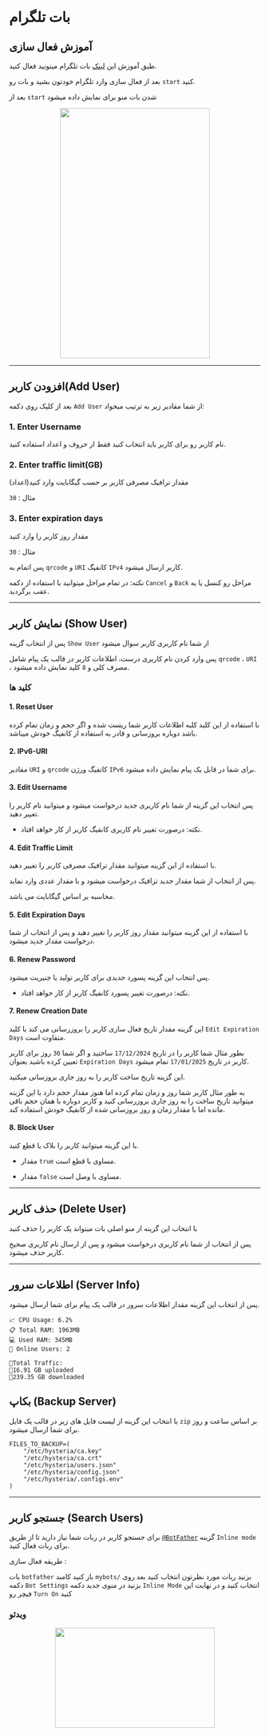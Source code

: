 # بات تلگرام

## آموزش فعال سازی

طبق آموزش این [لینک](https://returnfi.github.io/Hys2-docs/menu/advance-menu/#5-telegram-bot) بات تلگرام میتونید فعال کنید.

بعد از فعال سازی وارد تلگرام خودتون بشید و بات رو `start` کنید.

بعد از `start` شدن بات منو برای نمایش داده میشود

<p align="center">

<img src="https://github.com/user-attachments/assets/6dc5fc29-0dbb-4729-9757-dca4388c0404" width="300" height="500">
</p>

----

## افزودن کاربر(Add User)

بعد از کلیک روی دکمه `Add User` از شما مقادیر زیر به ترتیب میخواد:

### 1. Enter Username 

نام کاربر رو برای کاربر باید انتخاب کنید فقط از حروف و اعداد استفاده کنید.

### 2. Enter traffic limit(GB)

مقدار ترافیک مصرفی کاربر بر حسب گیگابایت وارد کنید(اعداد)

مثال : `30`

### 3. Enter expiration days

مقدار روز کاربر را وارد کنید 

مثال : `30`


پس اتمام به `qrcode` و `URI` کانفیگ `IPv4` کاربر ارسال میشود.


نکته:
در تمام مراحل میتوانید با استفاده از دکمه `Cancel` و `Back` مراحل رو کنسل یا به عقب برگردید.

----

## نمایش کاربر (Show User)

پس از انتخاب گزینه `Show User` از شما نام کاربری کاربر سوال میشود

پس وارد کردن نام کاربری درست، اطلاعات کاربر در قالب یک پیام شامل `qrcode` ، `URI` ، مصرف کلی و `8` کلید نمایش داده میشود.


### کلید ها

#### 1. Reset User 

با استفاده از این کلید کلیه اطلاعات کاربر شما ریست شده و اگر حجم و زمان تمام کرده باشد دوباره بروزسانی و قادر به استفاده از کانفیگ خودش میباشد.

#### 2. IPv6-URI

مقادیر `URI` و `qrcode` کانفیگ ورژن `IPv6` برای شما در قابل یک پیام نمایش داده میشود.

#### 3. Edit Username

پس انتخاب این گزینه از شما نام کاربری جدید درخواست میشود و میتوانید نام کاربر را تغییر دهید.

- نکته:
درصورت تغییر نام کاربری کانفیگ کاربر از کار خواهد افتاد.

#### 4. Edit Traffic Limit

با استفاده از این گزینه میتوانید مقدار ترافیک مصرفی کاربر را تغییر دهید.

پس از انتخاب از شما مقدار جدید ترافیک درخواست میشود و با مقدار عددی وارد نماید.

محاسبه بر اساس گیگابایت می باشد.

#### 5. Edit Expiration Days

با استفاده از این گزینه میتوانید مقدار روز کاربر را تغییر دهید و پس از انتخاب از شما درخواست مقدار جدید میشود.

#### 6. Renew Password

پس انتخاب این گزینه پسورد جدیدی برای کاربر تولید یا جنیریت میشود.

- نکته:
درصورت تغییر پسورد کانفیگ کاربر از کار خواهد افتاد.

#### 7. Renew Creation Date

این گزینه مقدار تاریخ فعال سازی کاربر را بروزرسانی می کند با کلید `Edit Expiration Days` متفاوت است.

بطور مثال شما کاربر را در تاریخ `17/12/2024` ساختید و اگر شما `30` روز برای کاربر تعیین کرده باشید بعنوان `Expiration Days` کاربر در تاریخ `17/01/2025` تمام میشود.

این گزینه تاریخ ساخت کاربر را به روز جاری بروزسانی میکنید.

به طور مثال کاربر شما روز و زمان تمام کرده اما هنوز مقدار حجم دارد با این گزینه میتوانید تاریخ ساخت را به روز جاری بروزرسانی کنید و کاربر دوباره با همان حجم باقی مانده اما با مقدار زمان و روز بروزسانی شده از کانفیگ خودش استفاده کند.

#### 8. Block User

با این گزینه میتوانید کاربر را بلاک یا قطع کنید.

- مقدار `true` مساوی با قطع است.

- مقدار `false` مساوی با وصل است.

---

## حذف کاربر (Delete User)

با انتخاب این گزینه از منو اصلی بات میتواند یک کاربر را حذف کنید

پس از انتخاب از شما نام کاربری درخواست میشود و پس از ارسال نام کاربری صحیح کاربر حذف میشود.

---

## اطلاعات سرور (Server Info)

پس از انتخاب این گزینه مقدار اطلاعات سرور در قالب یک پیام برای شما ارسال میشود.

```
📈 CPU Usage: 6.2%
📋 Total RAM: 1963MB
💻 Used RAM: 345MB
👥 Online Users: 2

🚦Total Traffic: 
🔼16.91 GB uploaded
🔽239.35 GB downloaded
```

## بکاپ (Backup Server)

با انتخاب این گزینه از لیست فایل های زیر در قالب یک فایل `zip` بر اساس ساعت و روز برای شما ارسال میشود.

``` shell
FILES_TO_BACKUP=(
    "/etc/hysteria/ca.key"
    "/etc/hysteria/ca.crt"
    "/etc/hysteria/users.json"
    "/etc/hysteria/config.json"
    "/etc/hysteria/.configs.env"
)
```

----

## جستجو کاربر (Search Users)

برای جستجو کاربر در ربات شما نیاز دارید تا از طریق [`@BotFather`](https://t.me/BotFather) گزینه `Inline mode` برای ربات فعال کنید.

طریقه فعال سازی :

بات `botfather` باز کنید کامند `mybots/` بزنید ربات مورد نظرتون انتخاب کنید
بعد روی دکمه `Bot Settings` بزنید در منوی جدید دکمه `Inline Mode` انتخاب کنید و در نهایت این فیچر رو `Turn On` کنید 

### ویدئو

<p align="center">
<img src="https://returnfi.github.io/Hys2-docs/Picture/telegram_search.gif" width="320" height="200">
</p>



